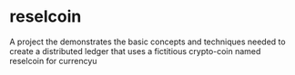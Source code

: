 # reselcoin
A project the demonstrates the basic concepts and techniques needed to create a distributed ledger that uses a fictitious crypto-coin named reselcoin for currencyu
